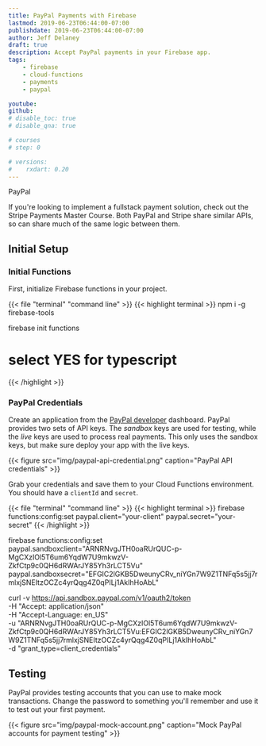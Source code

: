 ```yaml
---
title: PayPal Payments with Firebase
lastmod: 2019-06-23T06:44:00-07:00
publishdate: 2019-06-23T06:44:00-07:00
author: Jeff Delaney
draft: true
description: Accept PayPal payments in your Firebase app. 
tags: 
    - firebase
    - cloud-functions
    - payments
    - paypal

youtube: 
github: 
# disable_toc: true
# disable_qna: true

# courses
# step: 0

# versions:
#    rxdart: 0.20
---
```


PayPal 

If you're looking to implement a fullstack payment solution, check out the Stripe Payments Master Course. Both PayPal and Stripe share similar APIs, so can share much of the same logic between them. 


## Initial Setup

### Initial Functions

First, initialize Firebase functions in your project. 

{{< file "terminal" "command line" >}}
{{< highlight terminal >}}
npm i -g firebase-tools

firebase init functions
# select YES for typescript
{{< /highlight >}}

### PayPal Credentials

Create an application from the [PayPal developer]() dashboard. PayPal provides two sets of API keys. The *sandbox* keys are used for testing, while the *live* keys are used to process real payments. This only uses the sandbox keys, but make sure deploy your app with the live keys.

{{< figure src="img/paypal-api-credential.png" caption="PayPal API credentials" >}}

Grab your credentials and save them to your Cloud Functions environment. You should have a `clientId` and `secret`. 

{{< file "terminal" "command line" >}}
{{< highlight terminal >}}
firebase functions:config:set paypal.client="your-client"  paypal.secret="your-secret"
{{< /highlight >}}



firebase functions:config:set paypal.sandboxclient="ARNRNvgJTH0oaRUrQUC-p-MgCXzIOl5T6um6YqdW7U9mkwzV-ZkfCtp9c0QH6dRWArJY85Yh3rLCT5Vu"  paypal.sandboxsecret="EFGIC2lGKB5DweunyCRv_niYGn7W9Z1TNFq5s5jj7rmlxjSNEItzOCZc4yrQqg4Z0qPILj1AkIhHoAbL"

curl -v https://api.sandbox.paypal.com/v1/oauth2/token \
   -H "Accept: application/json" \
   -H "Accept-Language: en_US" \
   -u "ARNRNvgJTH0oaRUrQUC-p-MgCXzIOl5T6um6YqdW7U9mkwzV-ZkfCtp9c0QH6dRWArJY85Yh3rLCT5Vu:EFGIC2lGKB5DweunyCRv_niYGn7W9Z1TNFq5s5jj7rmlxjSNEItzOCZc4yrQqg4Z0qPILj1AkIhHoAbL" \
   -d "grant_type=client_credentials"



## Testing 

PayPal provides testing accounts that you can use to make mock transactions. Change the password to something you'll remember and use it to test out your first payment. 

{{< figure src="img/paypal-mock-account.png" caption="Mock PayPal accounts for payment testing" >}}